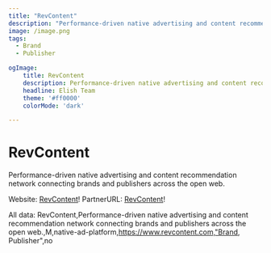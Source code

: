```yaml
---
title: "RevContent"
description: "Performance-driven native advertising and content recommendation network connecting brands and publishers across the open web."
image: /image.png
tags: 
  - Brand
  - Publisher

ogImage:
    title: RevContent
    description: Performance-driven native advertising and content recommendation network connecting brands and publishers across the open web.
    headline: Elish Team
    theme: '#ff0000'
    colorMode: 'dark'

---
```


# RevContent

Performance-driven native advertising and content recommendation network connecting brands and publishers across the open web.

Website: [RevContent](https://www.revcontent.com)!
PartnerURL: [RevContent](no)!

All data:
RevContent,Performance-driven native advertising and content recommendation network connecting brands and publishers across the open web.,M,native-ad-platform,https://www.revcontent.com,"Brand, Publisher",no